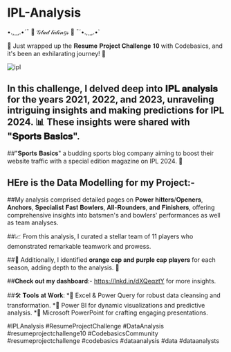 # IPL-Analysis
•.,¸¸,.•´¯  🎀 𝒢𝓁𝒶𝒹 𝓉𝒾𝒹𝒾𝓃𝑔𝓈 🎀  ¯´•.,¸¸,.•`

🏏 Just wrapped up the 𝐑𝐞𝐬𝐮𝐦𝐞 𝐏𝐫𝐨𝐣𝐞𝐜𝐭 𝐂𝐡𝐚𝐥𝐥𝐞𝐧𝐠𝐞 𝟏𝟎 with Codebasics, and it's been an exhilarating journey! 🚀

![ipl](https://github.com/RavinaKarnik/IPL-Analysis/assets/130289037/c03371b3-9f3f-4904-ae59-a51c854dc1d6)

## In this challenge, I delved deep into 𝐈𝐏𝐋 𝐚𝐧𝐚𝐥𝐲𝐬𝐢𝐬 for the years 2021, 2022, and 2023, unraveling intriguing insights and making predictions for IPL 2024. 📊 These insights were shared with "𝐒𝐩𝐨𝐫𝐭𝐬 𝐁𝐚𝐬𝐢𝐜𝐬".
##"𝐒𝐩𝐨𝐫𝐭𝐬 𝐁𝐚𝐬𝐢𝐜𝐬"
a budding sports blog company aiming to boost their website traffic with a special edition magazine on IPL 2024. 📰

## HEre is the Data Modelling for my Project:-

##My analysis comprised detailed pages on 𝐏𝐨𝐰𝐞𝐫 𝐡𝐢𝐭𝐭𝐞𝐫𝐬/𝐎𝐩𝐞𝐧𝐞𝐫𝐬, 𝐀𝐧𝐜𝐡𝐨𝐫𝐬, 𝐒𝐩𝐞𝐜𝐢𝐚𝐥𝐢𝐬𝐭 𝐅𝐚𝐬𝐭 𝐁𝐨𝐰𝐥𝐞𝐫𝐬, 𝐀𝐥𝐥-𝐑𝐨𝐮𝐧𝐝𝐞𝐫𝐬, 𝐚𝐧𝐝 𝐅𝐢𝐧𝐢𝐬𝐡𝐞𝐫𝐬, offering comprehensive insights into batsmen's and bowlers' performances as well as team analyses.

##📈 From this analysis, I curated a stellar team of 11 players who demonstrated remarkable teamwork and prowess.

##🌟 Additionally, I identified 𝐨𝐫𝐚𝐧𝐠𝐞 𝐜𝐚𝐩 𝐚𝐧𝐝 𝐩𝐮𝐫𝐩𝐥𝐞 𝐜𝐚𝐩 𝐩𝐥𝐚𝐲𝐞𝐫𝐬 for each season, adding depth to the analysis. 🧢



##𝐂𝐡𝐞𝐜𝐤 𝐨𝐮𝐭 𝐦𝐲 𝐝𝐚𝐬𝐡𝐛𝐨𝐚𝐫𝐝:- https://lnkd.in/dXQeqztY
for more insights.

##🛠️ 𝐓𝐨𝐨𝐥𝐬 𝐚𝐭 𝐖𝐨𝐫𝐤:
*📢 Excel & Power Query for robust data cleansing and transformation.
*📢 Power BI for dynamic visualizations and predictive analysis.
*📢 Microsoft PowerPoint for crafting engaging presentations.

#IPLAnalysis #ResumeProjectChallenge #DataAnalysis #resumeprojectchallenge10 #CodebasicsCommunity #resumeprojectchallenge #codebasics #dataanalysis #data #dataanalysts
